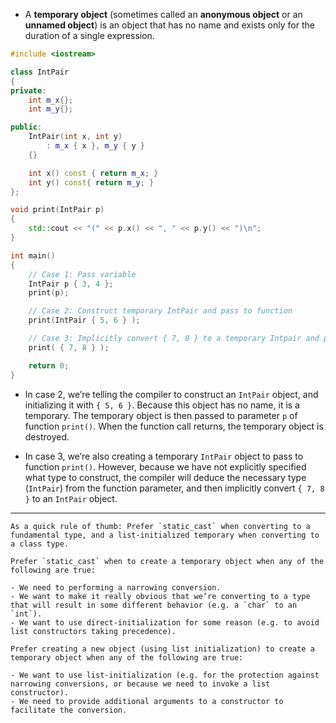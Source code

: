 - A **temporary object** (sometimes called an **anonymous object** or an **unnamed object**) is an object that has no name and exists only for the duration of a single expression.

```cpp
#include <iostream>

class IntPair
{
private:
    int m_x{};
    int m_y{};

public:
    IntPair(int x, int y)
        : m_x { x }, m_y { y }
    {}

    int x() const { return m_x; }
    int y() const{ return m_y; }
};

void print(IntPair p)
{
    std::cout << "(" << p.x() << ", " << p.y() << ")\n";
}

int main()
{
    // Case 1: Pass variable
    IntPair p { 3, 4 };
    print(p);

    // Case 2: Construct temporary IntPair and pass to function
    print(IntPair { 5, 6 } );

    // Case 3: Implicitly convert { 7, 8 } to a temporary Intpair and pass to function
    print( { 7, 8 } );

    return 0;
}
```

- In case 2, we’re telling the compiler to construct an `IntPair` object, and initializing it with `{ 5, 6 }`. Because this object has no name, it is a temporary. The temporary object is then passed to parameter `p` of function `print()`. When the function call returns, the temporary object is destroyed.

- In case 3, we’re also creating a temporary `IntPair` object to pass to function `print()`. However, because we have not explicitly specified what type to construct, the compiler will deduce the necessary type (`IntPair`) from the function parameter, and then implicitly convert `{ 7, 8 }` to an `IntPair` object.

---

```ad-note
As a quick rule of thumb: Prefer `static_cast` when converting to a fundamental type, and a list-initialized temporary when converting to a class type.

Prefer `static_cast` when to create a temporary object when any of the following are true:

- We need to performing a narrowing conversion.
- We want to make it really obvious that we’re converting to a type that will result in some different behavior (e.g. a `char` to an `int`).
- We want to use direct-initialization for some reason (e.g. to avoid list constructors taking precedence).

Prefer creating a new object (using list initialization) to create a temporary object when any of the following are true:

- We want to use list-initialization (e.g. for the protection against narrowing conversions, or because we need to invoke a list constructor).
- We need to provide additional arguments to a constructor to facilitate the conversion.
```